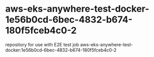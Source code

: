 # aws-eks-anywhere-test-docker-1e56b0cd-6bec-4832-b674-180f5fceb4c0-2
repository for use with E2E test job aws-eks-anywhere-test-docker:1e56b0cd-6bec-4832-b674-180f5fceb4c0-2
